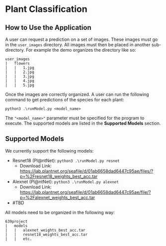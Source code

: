 ﻿# Plant Classification

## How to Use the Application
A user can request a prediction on a set of images. These images must go in the `user_images` directory. All images must then be placed in another sub-directory. For example the demo organizes the directory like so:

    user_images
    |	flowers
    |	|	1.jpg
    |	|	2.jpg
    |	|	3.jpg
    |	|	4.jpg
    |	|	5.jpg

Once the images are correctly organized. A user can run the following command to get predictions of the species for each plant:

    python3 .\runModel.py <model_name> 
  
The `"<model_name>"` parameter must be specified for the program to execute. The supported models are listed in the **Supported Models** section.
## Supported Models
We currently support the following models:

 - Resnet18 (Pl@ntNet): `python3 .\runModel.py resnet`
	 - Download Link: https://lab.plantnet.org/seafile/d/01ab6658dad6447c95ae/files/?p=%2Fresnet18_weights_best_acc.tar
 - Alexnet (Pl@ntNet): `python3 .\runModel.py alexnet`
	 - Download Link: https://lab.plantnet.org/seafile/d/01ab6658dad6447c95ae/file/?p=%2Falexnet_weights_best_acc.tar
 - #TBD

All models need to be organized in the following way:

    639project
    |	models
    |	|	alexnet_weights_best_acc.tar
    |	|	resnet18_weights_best_acc.tar
    |	|	etc.

